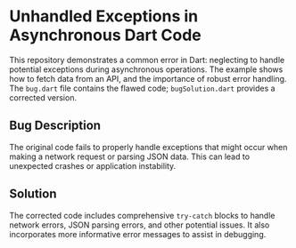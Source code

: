 # Unhandled Exceptions in Asynchronous Dart Code

This repository demonstrates a common error in Dart: neglecting to handle potential exceptions during asynchronous operations. The example shows how to fetch data from an API, and the importance of robust error handling.  The `bug.dart` file contains the flawed code; `bugSolution.dart` provides a corrected version.

## Bug Description

The original code fails to properly handle exceptions that might occur when making a network request or parsing JSON data. This can lead to unexpected crashes or application instability.

## Solution

The corrected code includes comprehensive `try-catch` blocks to handle network errors, JSON parsing errors, and other potential issues.  It also incorporates more informative error messages to assist in debugging.